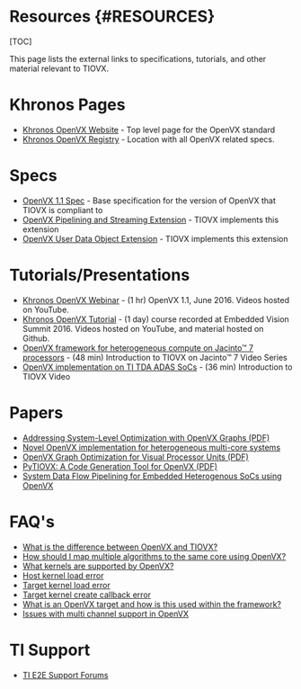 # Resources {#RESOURCES}

[TOC]

This page lists the external links to specifications, tutorials,
and other material relevant to TIOVX.

# Khronos Pages
- <a href="https://www.khronos.org/openvx/" target="_blank">Khronos OpenVX Website</a> - Top level page for the OpenVX standard
- <a href="https://www.khronos.org/registry/OpenVX/" target="_blank">Khronos OpenVX Registry</a> - Location with all OpenVX related specs.

# Specs
- <a href="https://www.khronos.org/registry/OpenVX/specs/1.1/html/index.html" target="_blank">OpenVX 1.1 Spec</a> - Base specification for the version of OpenVX that TIOVX is compliant to
- <a href="https://www.khronos.org/registry/OpenVX/extensions/vx_khr_pipelining/1.0.1/vx_khr_pipelining_1_0_1.html" target="_blank">OpenVX Pipelining and Streaming Extension</a> - TIOVX implements this extension
- <a href="https://www.khronos.org/registry/OpenVX/extensions/vx_khr_user_data_object/1.0/vx_khr_user_data_object_1_0.html" target="_blank">OpenVX User Data Object Extension</a> - TIOVX implements this extension

# Tutorials/Presentations
- <a href="https://www.youtube.com/watch?v=zIxEod3hUno" target="_blank">Khronos OpenVX Webinar</a> - (1 hr) OpenVX 1.1, June 2016. Videos hosted on YouTube.
- <a href="https://www.khronos.org/events/2016-embedded-vision-summit" target="_blank">Khronos OpenVX Tutorial</a> - (1 day) course recorded at Embedded Vision Summit 2016. Videos hosted on YouTube, and material hosted on Github.
- <a href="https://training.ti.com/openvx-framework-heterogeneous-compute-jacinto-7-processors" target="_blank">OpenVX framework for heterogeneous compute on Jacinto™ 7 processors</a> - (48 min) Introduction to TIOVX on Jacinto™ 7 Video Series
- <a href="https://training.ti.com/openvx-implementation-ti-tda-adas-socs?cu=1137175" target="_blank">OpenVX implementation on TI TDA ADAS SoCs</a> - (36 min) Introduction to TIOVX Video

# Papers

- <a href="http://people.csail.mit.edu/kapu/papers/openvx_optimization_2014.pdf" target="_blank">Addressing System-Level Optimization with OpenVX Graphs (PDF)</a>
- <a href="https://ieeexplore.ieee.org/document/8309323" target="_blank">Novel OpenVX implementation for heterogeneous multi-core systems</a>
- <a href="https://cse.sc.edu/~jbakos/assets/papers/asap19_paper1.pdf" target="_blank">OpenVX Graph Optimization for Visual Processor Units (PDF)</a>
- <a href="PyTIOVX_Presentation.pdf" target="_blank">PyTIOVX: A Code Generation Tool for OpenVX (PDF)</a>
- <a href="https://ieeexplore.ieee.org/document/9277158" target="_blank">System Data Flow Pipelining for Embedded Heterogenous SoCs using OpenVX</a>

# FAQ's

- <a href="https://e2e.ti.com/support/processors/f/791/t/871791" target="_blank">What is the difference between OpenVX and TIOVX?</a>
- <a href="https://e2e.ti.com/support/processors/f/791/t/899650" target="_blank">How should I map multiple algorithms to the same core using OpenVX?</a>
- <a href="https://e2e.ti.com/support/processors/f/791/t/871778" target="_blank">What kernels are supported by OpenVX?</a>
- <a href="https://e2e.ti.com/support/processors/f/791/p/882586/3264281#3264281" target="_blank">Host kernel load error</a>
- <a href="https://e2e.ti.com/support/processors/f/791/p/882591/3264301#3264301" target="_blank">Target kernel load error</a>
- <a href="https://e2e.ti.com/support/processors/f/791/t/882592" target="_blank">Target kernel create callback error</a>
- <a href="https://e2e.ti.com/support/processors/f/791/p/899651/3325723#3325723" target="_blank">What is an OpenVX target and how is this used within the framework?</a>
- <a href="https://e2e.ti.com/support/processors/f/791/t/920477" target="_blank">Issues with multi channel support in OpenVX</a>

# TI Support

- <a href="https://e2e.ti.com" target="_blank">TI E2E Support Forums</a>
